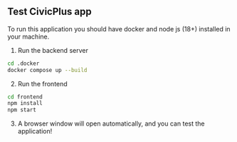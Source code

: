 ## Test CivicPlus app

To run this application you should have docker and node js (18+) installed in your machine.

1. Run the backend server
```sh
cd .docker
docker compose up --build
```
2. Run the frontend
```sh
cd frontend
npm install
npm start
```
3. A browser window will open automatically, and you can test the application!

